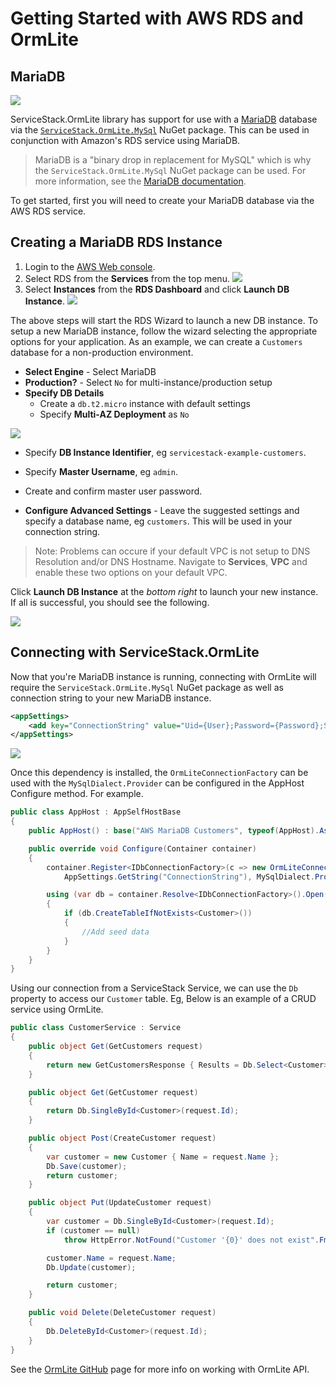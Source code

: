 # Getting Started with AWS RDS and OrmLite
## MariaDB

![](https://github.com/ServiceStack/Assets/raw/master/img/aws/rds-mariadb-powered-by-aws.png)

ServiceStack.OrmLite library has support for use with a [MariaDB](https://mariadb.org/) database via the [`ServiceStack.OrmLite.MySql`](https://www.nuget.org/packages/ServiceStack.OrmLite.MySql/) NuGet package. This can be used in conjunction with Amazon's RDS service using MariaDB.
> MariaDB is a "binary drop in replacement for MySQL" which is why the `ServiceStack.OrmLite.MySql` NuGet package can be used. For more information, see the [MariaDB documentation](https://mariadb.com/kb/en/mariadb/mariadb-vs-mysql-compatibility/).

To get started, first you will need to create your MariaDB database via the AWS RDS service.

## Creating a MariaDB RDS Instance

1. Login to the [AWS Web console](https://console.aws.amazon.com/console/home).
2. Select RDS from the **Services** from the top menu.
![](https://raw.githubusercontent.com/ServiceStack/Assets/master/img/aws/aws-rds-menu.png)
3. Select **Instances** from the **RDS Dashboard** and click **Launch DB Instance**.
![](https://raw.githubusercontent.com/ServiceStack/Assets/master/img/aws/launch-db-dashboard.png)

The above steps will start the RDS Wizard to launch a new DB instance. To setup a new MariaDB instance, follow the wizard selecting the appropriate options for your application. As an example, we can create a `Customers` database for a non-production environment.

- **Select Engine** - Select MariaDB
- **Production?** - Select `No` for multi-instance/production setup
- **Specify DB Details** 
    - Create a `db.t2.micro` instance with default settings
    - Specify **Multi-AZ Deployment** as `No`

![](https://raw.githubusercontent.com/ServiceStack/Assets/master/img/aws/mariadb-default-details.png)

- Specify **DB Instance Identifier**, eg `servicestack-example-customers`.
- Specify **Master Username**, eg `admin`.
- Create and confirm master user password.

- **Configure Advanced Settings** - Leave the suggested settings and specify a database name, eg `customers`. This will be used in your connection string.

> Note: Problems can occure if your default VPC is not setup to DNS Resolution and/or DNS Hostname. Navigate to **Services**, **VPC** and enable these two options on your default VPC.

Click **Launch DB Instance** at the *bottom right* to launch your new instance. If all is successful, you should see the following.

![](https://github.com/ServiceStack/Assets/raw/master/img/aws/create-db-success.png)

## Connecting with ServiceStack.OrmLite
Now that you're MariaDB instance is running, connecting with OrmLite will require the `ServiceStack.OrmLite.MySql` NuGet package as well as connection string to your new MariaDB instance.

``` xml
<appSettings>
    <add key="ConnectionString" value="Uid={User};Password={Password};Server={EndpointUrl};Port={EndpointPort};Database=customers" />   
</appSettings>
```
![](https://raw.githubusercontent.com/ServiceStack/Assets/master/img/aws/nuget-install-mysql.png)

Once this dependency is installed, the `OrmLiteConnectionFactory` can be used with the `MySqlDialect.Provider` can be configured in the AppHost Configure method. For example.

``` csharp
public class AppHost : AppSelfHostBase
{
    public AppHost() : base("AWS MariaDB Customers", typeof(AppHost).Assembly) {}

    public override void Configure(Container container)
    {
        container.Register<IDbConnectionFactory>(c => new OrmLiteConnectionFactory(
            AppSettings.GetString("ConnectionString"), MySqlDialect.Provider));

        using (var db = container.Resolve<IDbConnectionFactory>().Open())
        {
            if (db.CreateTableIfNotExists<Customer>())
            {
                //Add seed data
            }
        }
    }
}

```

Using our connection from a ServiceStack Service, we can use the `Db` property to access our `Customer` table. Eg, Below is an example of a CRUD service using OrmLite.

``` csharp
public class CustomerService : Service
{
    public object Get(GetCustomers request)
    {
        return new GetCustomersResponse { Results = Db.Select<Customer>() };
    }

    public object Get(GetCustomer request)
    {
        return Db.SingleById<Customer>(request.Id);
    }

    public object Post(CreateCustomer request)
    {
        var customer = new Customer { Name = request.Name };
        Db.Save(customer);
        return customer;
    }

    public object Put(UpdateCustomer request)
    {
        var customer = Db.SingleById<Customer>(request.Id);
        if (customer == null)
            throw HttpError.NotFound("Customer '{0}' does not exist".Fmt(request.Id));

        customer.Name = request.Name;
        Db.Update(customer);

        return customer;
    }

    public void Delete(DeleteCustomer request)
    {
        Db.DeleteById<Customer>(request.Id);
    }
}
```

See the [OrmLite GitHub](https://github.com/ServiceStack/ServiceStack.OrmLite#api-examples) page for more info on working with OrmLite API.